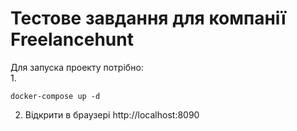 # Тестове завдання для компанії Freelancehunt

Для запуска проекту потрібно:  
1. 
``` 
docker-compose up -d
```
2. Відкрити в браузері http://localhost:8090
 
 
